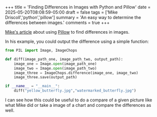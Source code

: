 +++
title = 'Finding Differences in Images with Python and Pillow'
date = 2025-05-20T08:08:59-05:00
draft = false
tags = ['Mike Driscoll','python','pillow']
summary = 'An easy way to determine the differences between images.'
comments = true
+++

[Mike's article](https://www.pythonpapers.com/p/finding-differences-in-images-with)
about using [Pillow](https://pillow.readthedocs.io/en/stable/index.html) to find differences in
images.

In his example, you could output the difference using a simple function:

```python
from PIL import Image, ImageChops

def diff(image_path_one, image_path_two, output_path):
    image_one = Image.open(image_path_one)
    image_two = Image.open(image_path_two)
    image_three = ImageChops.difference(image_one, image_two)
    image_three.save(output_path)

if __name__ = "__main__":
    diff("yellow_butterfly.jpg","watermarked_butterfly.jpg")
```

I can see how this could be useful to do a compare of a given picture like what Mike did
or take a image of a chart and compare the differences as well.
